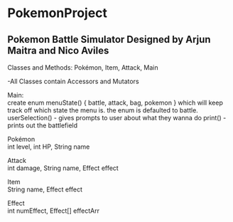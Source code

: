 # PokemonProject
 
## Pokemon Battle Simulator Designed by Arjun Maitra and Nico Aviles

Classes and Methods: Pokémon, Item, Attack, Main 

-All Classes contain Accessors and Mutators

Main: <br />
create enum menuState() { battle, attack, bag, pokemon } which will keep track off which state the menu is. the enum is defaulted to battle.
userSelection() - gives prompts to user about what they wanna do
print() - prints out the battlefield


Pokémon <br />
int level, int HP, String name

Attack <br />
int damage, String name, Effect effect

Item <br />
String name, Effect effect

Effect <br />
int numEffect, Effect[] effectArr

